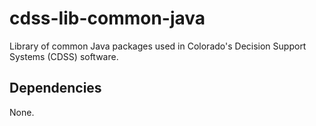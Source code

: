 # cdss-lib-common-java #

Library of common Java packages used in Colorado's Decision Support Systems (CDSS) software.

Dependencies
------------

None. 
